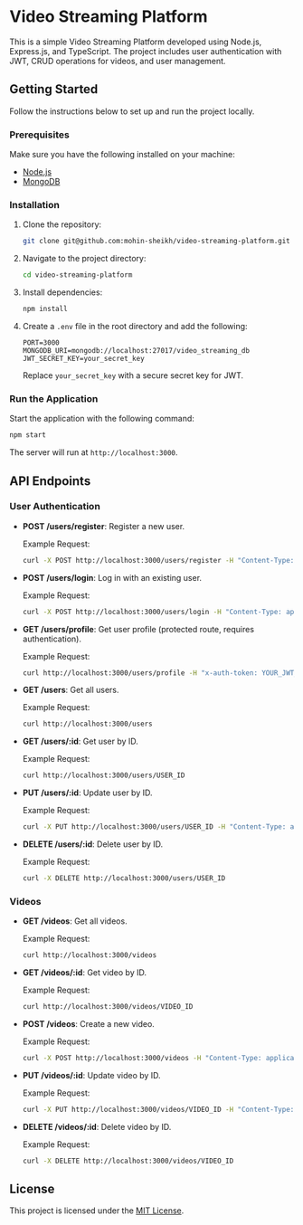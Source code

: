 # Video Streaming Platform

This is a simple Video Streaming Platform developed using Node.js, Express.js, and TypeScript. The project includes user authentication with JWT, CRUD operations for videos, and user management.

## Getting Started

Follow the instructions below to set up and run the project locally.

### Prerequisites

Make sure you have the following installed on your machine:

- [Node.js](https://nodejs.org/)
- [MongoDB](https://www.mongodb.com/try/download/community)

### Installation

1. Clone the repository:

    ```bash
    git clone git@github.com:mohin-sheikh/video-streaming-platform.git
    ```

2. Navigate to the project directory:

    ```bash
    cd video-streaming-platform
    ```

3. Install dependencies:

    ```bash
    npm install
    ```

4. Create a `.env` file in the root directory and add the following:

    ```env
    PORT=3000
    MONGODB_URI=mongodb://localhost:27017/video_streaming_db
    JWT_SECRET_KEY=your_secret_key
    ```

    Replace `your_secret_key` with a secure secret key for JWT.

### Run the Application

Start the application with the following command:

```bash
npm start
```

The server will run at `http://localhost:3000`.

## API Endpoints

### User Authentication

- **POST /users/register**: Register a new user.

  Example Request:

  ```bash
  curl -X POST http://localhost:3000/users/register -H "Content-Type: application/json" -d '{"username": "TestUser", "email": "testuser@example.com", "password": "password"}'
  ```

- **POST /users/login**: Log in with an existing user.

  Example Request:

  ```bash
  curl -X POST http://localhost:3000/users/login -H "Content-Type: application/json" -d '{"email": "testuser@example.com", "password": "password"}'
  ```

- **GET /users/profile**: Get user profile (protected route, requires authentication).

  Example Request:

  ```bash
  curl http://localhost:3000/users/profile -H "x-auth-token: YOUR_JWT_TOKEN_HERE"
  ```

- **GET /users**: Get all users.

  Example Request:

  ```bash
  curl http://localhost:3000/users
  ```

- **GET /users/:id**: Get user by ID.

  Example Request:

  ```bash
  curl http://localhost:3000/users/USER_ID
  ```

- **PUT /users/:id**: Update user by ID.

  Example Request:

  ```bash
  curl -X PUT http://localhost:3000/users/USER_ID -H "Content-Type: application/json" -d '{"username": "UpdatedUser", "email": "updateduser@example.com"}'
  ```

- **DELETE /users/:id**: Delete user by ID.

  Example Request:

  ```bash
  curl -X DELETE http://localhost:3000/users/USER_ID
  ```

### Videos

- **GET /videos**: Get all videos.

  Example Request:

  ```bash
  curl http://localhost:3000/videos
  ```

- **GET /videos/:id**: Get video by ID.

  Example Request:

  ```bash
  curl http://localhost:3000/videos/VIDEO_ID
  ```

- **POST /videos**: Create a new video.

  Example Request:

  ```bash
  curl -X POST http://localhost:3000/videos -H "Content-Type: application/json" -d '{"title": "Sample Video", "url": "http://example.com/sample.mp4"}'
  ```

- **PUT /videos/:id**: Update video by ID.

  Example Request:

  ```bash
  curl -X PUT http://localhost:3000/videos/VIDEO_ID -H "Content-Type: application/json" -d '{"title": "Updated Video Title", "url": "http://example.com/updated.mp4"}'
  ```

- **DELETE /videos/:id**: Delete video by ID.

  Example Request:

  ```bash
  curl -X DELETE http://localhost:3000/videos/VIDEO_ID
  ```

## License

This project is licensed under the [MIT License](LICENSE).

```